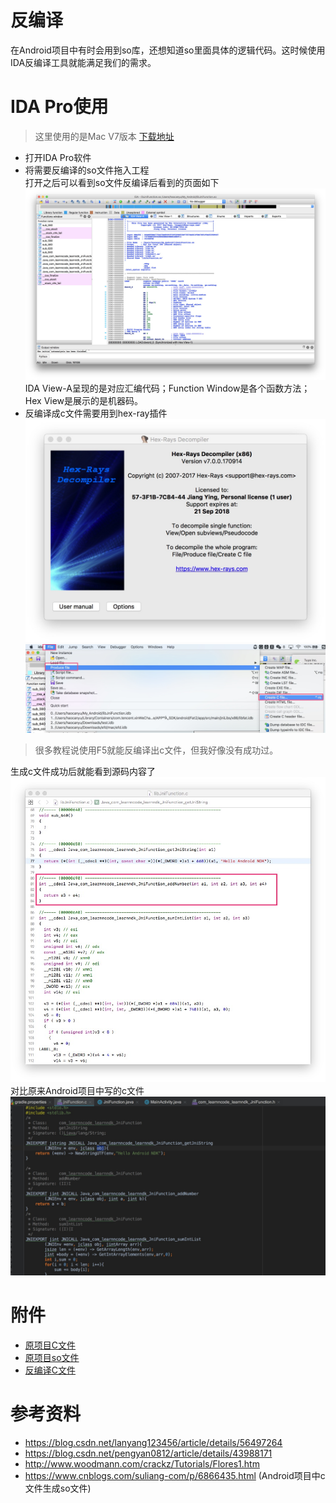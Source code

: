 # 反编译
在Android项目中有时会用到so库，还想知道so里面具体的逻辑代码。这时候使用IDA反编译工具就能满足我们的需求。
# IDA Pro使用
> 这里使用的是Mac V7版本 [下载地址](https://pan.baidu.com/s/1pLv9hov#list/path=%2F579910%20IDA_Pro_7_Mac)

* 打开IDA Pro软件
* 将需要反编译的so文件拖入工程      
打开之后可以看到so文件反编译后看到的页面如下
![](./file/ide_so_decompile.jpg)
IDA View-A呈现的是对应汇编代码；Function Window是各个函数方法；Hex View是展示的是机器码。
* 反编译成c文件需要用到hex-ray插件     
![](./file/use_hexray.jpg)
![](./file/decompile_to_c_file.jpg)
> 很多教程说使用F5就能反编译出c文件，但我好像没有成功过。

生成c文件成功后就能看到源码内容了
![](./file/the_ida_c_file.jpg)
对比原来Android项目中写的c文件
![](./file/the_jni_file.jpg)

# 附件
* [原项目C文件](./file/com_learnncode_learnndk_JniFunction.c)
* [原项目so文件](./file/libJniFunction.so)
* [反编译C文件](./file/libJniFunction.c)
# 参考资料
* https://blog.csdn.net/lanyang123456/article/details/56497264
* https://blog.csdn.net/pengyan0812/article/details/43988171
* http://www.woodmann.com/crackz/Tutorials/Flores1.htm 
* https://www.cnblogs.com/suliang-com/p/6866435.html        (Android项目中c文件生成so文件)
